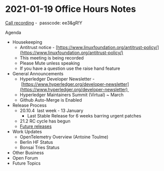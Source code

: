 # 2021-01-19 Office Hours Notes

[Call recording](https://consensys.zoom.us/rec/play/s12kjF4C8dT3aQC-4eEv7sB_XWXEPc8zdWZl5ycV-gf0-IGfenWbM2vEUry7WmlfGSrqp7IWvheEX3k_.wIInyoCJWJFfPK8c?autoplay=true) -  passcode: ee3&gR!Y

  

Agenda

- Housekeeping
  - Antitrust notice - [https://www.linuxfoundation.org/antitrust-policy/](https://www.linuxfoundation.org/antitrust-policy/)
  - This meeting is being recorded
  - Please Mute unless speaking
  - If you have a question use the raise hand feature
- General Announcements
  - Hyperledger Developer Newsletter - [https://www.hyperledger.org/developer-newsletter](https://www.hyperledger.org/developer-newsletter) 
  - Hyperledger Maintainers Summit (Virtual) ~ March
  - Github Auto-Merge is Enabled
- Release Process
  - 20.10.4  last week - 13 January  
    - Last Stable Release for 6 weeks barring urgent patches
  - 21.2 RC cycle has begun
  - [Future releases](https://lf-hyperledger.atlassian.net/wiki/display/BESU/Release+Rotations)
- Work Updates 
  - OpenTelemetry Overview (Antoine Toulme)
  - Berlin HF Status
  - Bonsai Tries Status
- Other Business
- Open Forum
- Future Topics